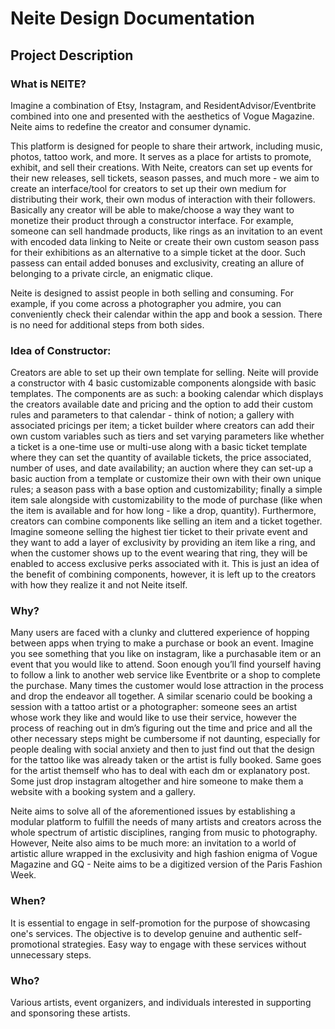 # Neite Design Documentation 

## Project Description

### What is NEITE?
Imagine a combination of Etsy, Instagram, and ResidentAdvisor/Eventbrite combined into one and presented with the aesthetics of Vogue Magazine. Neite aims to redefine the creator and consumer dynamic. 

This platform is designed for people to share their artwork, including music, photos, tattoo work, and more. It serves as a place for artists to promote, exhibit, and sell their creations. With  Neite, creators can set up events for their new releases, sell tickets, season passes, and much more - we aim to create an interface/tool for creators to set up their own medium for distributing their work, their own modus of interaction with their followers. Basically any creator will be able to make/choose a way they want to monetize their product through a constructor interface. For example, someone can sell handmade products, like rings as an invitation to an event with encoded data linking to Neite or create their own custom season pass for their exhibitions as an alternative to a simple ticket at the door. Such passess can entail added bonuses and exclusivity, creating an allure of belonging to a private circle, an enigmatic clique.

Neite is designed to assist people in both selling and consuming. For example, if you come across a photographer you admire, you can conveniently check their calendar within the app and book a session. There is no need for additional steps from both sides.

### Idea of Constructor:
Creators are able to set up their own template for selling. Neite will provide a constructor with 4 basic customizable components alongside with basic templates. The components are as such: a booking calendar which displays the creators available date and pricing and the option to add their custom rules and parameters to that calendar - think of notion; a gallery with associated pricings per item; a ticket builder where creators can add their own custom variables such as tiers and set varying parameters like whether a ticket is a one-time use or multi-use along with a basic ticket template where they can set the quantity of available tickets, the price associated, number of uses, and date availability; an auction where they can set-up a basic auction from a template or customize their own with their own unique rules; a season pass with a base option and customizability; finally a simple item sale alongside with customizability to the mode of purchase (like when the item is available and for how long - like a drop, quantity). Furthermore, creators can combine components like selling an item and a ticket together. Imagine someone selling the highest tier ticket to their private event and they want to add a layer of exclusivity by providing an item like a ring, and when the customer shows up to the event wearing that ring, they will be enabled to access exclusive perks associated with it. This is just an idea of the benefit of combining components, however, it is left up to the creators with how they realize it and not Neite itself.

### Why?
Many users are faced with a clunky and cluttered experience of hopping between apps when trying to make a purchase or book an event. Imagine you see something that you like on instagram, like a purchasable item or an event that you would like to attend. Soon enough you’ll find yourself having to follow a link to another web service like Eventbrite or a shop to complete the purchase. Many times the customer would lose attraction in the process and drop the endeavor all together. A similar scenario could be booking a session with a tattoo artist or a photographer: someone sees an artist whose work they like and would like to use their service, however the process of reaching out in dm’s figuring out the time and price and all the other necessary steps might be cumbersome if not daunting, especially for people dealing with social anxiety and then to just find out that the design for the tattoo like was already taken or the artist is fully booked. Same goes for the artist themself who has to deal with each dm or explanatory post. Some just drop instagram altogether and hire someone to make them a website with a booking system and a gallery. 

Neite aims to solve all of the aforementioned issues by establishing a modular platform to fulfill the needs of many artists and creators across the whole spectrum of artistic disciplines, ranging from music to photography. However, Neite also aims to be much more: an invitation to a world of artistic allure wrapped in the exclusivity and high fashion enigma of Vogue Magazine and GQ - Neite aims to be a digitized version of the Paris Fashion Week.

### When?
It is essential to engage in self-promotion for the purpose of showcasing one's services. The objective is to develop genuine and authentic self-promotional strategies. Easy way to engage with these services without unnecessary steps.

### Who?
Various artists, event organizers, and individuals interested in supporting and sponsoring these artists.

